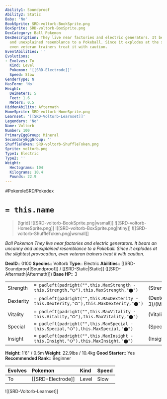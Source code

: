 ```yaml
---
Ability1: Soundproof
Ability2: Static
Baby: 'No'
BookSprite: SRD-voltorb-BookSprite.png
BoxSprite: SRD-voltorb-BoxSprite.png
DexCategory: Ball Pokemon
DexDescription: They live near factories and electric generators. It bears an uncanny
  and unexplained resemblance to a Pokeball. Since it explodes at the slightest provocation,
  even veteran trainers treat it with caution.
EventAbilities: ''
Evolutions:
- Evolves: To
  Kind: Level
  Pokemon: '[[SRD-Electrode]]'
  Speed: Slow
GenderType: N
HasForm: 'No'
Height:
  Deimeters: 5
  Feet: 1.6
  Meters: 0.5
HiddenAbility: Aftermath
HomeSprite: SRD-voltorb-HomeSprite.png
Learnset: '[[SRD-Voltorb-Learnset]]'
Legendary: 'No'
Name: Voltorb
Number: 100
PrimaryEggGroup: Mineral
SecondaryEggGroup: ''
ShuffleToken: SRD-voltorb-ShuffleToken.png
Sprite: voltorb.png
Type1: Electric
Type2: ''
Weight:
  Hectograms: 104
  Kilograms: 10.4
  Pounds: 22.9
---
```


#PokeroleSRD/Pokedex

# `= this.name`

> [!grid]
> ![[SRD-voltorb-BookSprite.png|wsmall]]
> ![[SRD-voltorb-HomeSprite.png]]
> ![[SRD-voltorb-BoxSprite.png|htiny]]
> ![[SRD-voltorb-ShuffleToken.png|wsmall]]


*Ball Pokemon*
*They live near factories and electric generators. It bears an uncanny and unexplained resemblance to a Pokeball. Since it explodes at the slightest provocation, even veteran trainers treat it with caution.*

**DexID**:: 0100
**Species**:: Voltorb
**Type**:: Electric
**Abilities**:: [[SRD-Soundproof|Soundproof]] / [[SRD-Static|Static]] ([[SRD-Aftermath|Aftermath]])
**Base HP**:: 3

|           |                                                                                        |                                          |
| --------- | -------------------------------------------------------------------------------------- | ---------------------------------------- |
| Strength  | `= padleft(padright("",this.MaxStrength - this.Strength,"⭘"),this.MaxStrength,"⬤")`    | (Strength::1)/(MaxStrength::3)   |
| Dexterity | `= padleft(padright("",this.MaxDexterity - this.Dexterity,"⭘"),this.MaxDexterity,"⬤")` | (Dexterity:: 3)/(MaxDexterity::6) |
| Vitality  | `= padleft(padright("",this.MaxVitality - this.Vitality,"⭘"),this.MaxVitality,"⬤")`    | (Vitality::2)/(MaxVitality::4)   |
| Special   | `= padleft(padright("",this.MaxSpecial - this.Special,"⭘"),this.MaxSpecial,"⬤")`       | (Special::2)/(MaxSpecial::4)     |
| Insight   | `= padleft(padright("",this.MaxInsight - this.Insight,"⭘"),this.MaxInsight,"⬤")`       | (Insight::2)/(MaxInsight::4)     |

**Height**: 1'6" / 0.5m
**Weight**: 22.9lbs / 10.4kg
**Good Starter**:: Yes
**Recommended Rank**:: Beginner

| Evolves   | Pokemon           | Kind   | Speed   |
|:----------|:------------------|:-------|:--------|
| To        | [[SRD-Electrode]] | Level  | Slow    |

![[SRD-Voltorb-Learnset]]